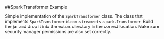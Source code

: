 ##Spark Transformer Example

Simple implementation of the `SparkTransformer` class. The class that 
implements `SparkTransformer` is `com.streamsets.spark.Transformer`. Build the 
jar and drop it into the extras directory in the correct location. Make sure
security manager permissions are also set correctly.
